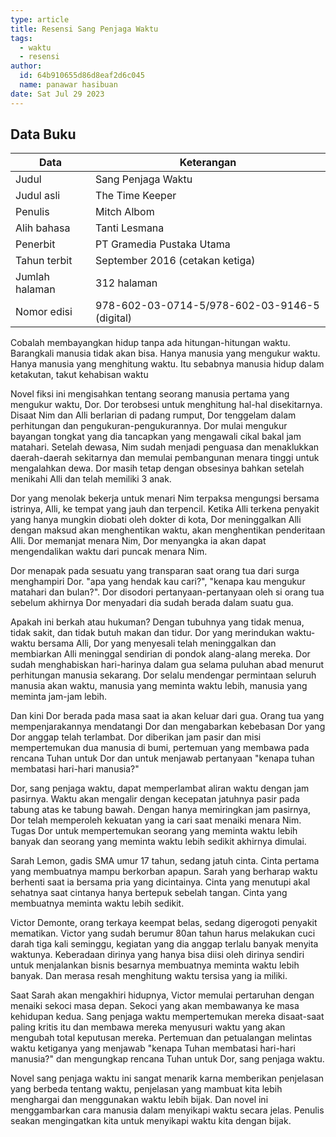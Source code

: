 ```yaml
---
type: article
title: Resensi Sang Penjaga Waktu
tags:
  - waktu
  - resensi
author:
  id: 64b910655d86d8eaf2d6c045
  name: panawar hasibuan
date: Sat Jul 29 2023
---
```


## Data Buku

| Data           | Keterangan                                    |
| -------------- | --------------------------------------------- |
| Judul          | Sang Penjaga Waktu                            |
| Judul asli     | The Time Keeper                               |
| Penulis        | Mitch Albom                                   |
| Alih bahasa    | Tanti Lesmana                                 |
| Penerbit       | PT Gramedia Pustaka Utama                     |
| Tahun terbit   | September 2016 (cetakan ketiga)               |
| Jumlah halaman | 312 halaman                                   |
| Nomor edisi    | 978-602-03-0714-5/978-602-03-9146-5 (digital) |

Cobalah membayangkan hidup tanpa ada hitungan-hitungan waktu. Barangkali manusia tidak akan bisa. Hanya manusia yang mengukur waktu. Hanya manusia yang menghitung waktu. Itu sebabnya manusia hidup dalam ketakutan, takut kehabisan waktu

Novel fiksi ini mengisahkan tentang seorang manusia pertama yang mengukur waktu, Dor. Dor terobsesi untuk menghitung hal-hal disekitarnya. Disaat Nim dan Alli berlarian di padang rumput, Dor tenggelam dalam perhitungan dan pengukuran-pengukurannya. Dor mulai mengukur bayangan tongkat yang dia tancapkan yang mengawali cikal bakal jam matahari. Setelah dewasa, Nim sudah menjadi penguasa dan menaklukkan daerah-daerah sekitarnya dan memulai pembangunan menara tinggi untuk mengalahkan dewa. Dor masih tetap dengan obsesinya bahkan setelah menikahi Alli dan telah memiliki 3 anak.

Dor yang menolak bekerja untuk menari Nim terpaksa mengungsi bersama istrinya, Alli, ke tempat yang jauh dan terpencil. Ketika Alli terkena penyakit yang hanya mungkin diobati oleh dokter di kota, Dor meninggalkan Alli dengan maksud akan menghentikan waktu, akan menghentikan penderitaan Alli. Dor memanjat menara Nim, Dor menyangka ia akan dapat mengendalikan waktu dari puncak menara Nim.

Dor menapak pada sesuatu yang transparan saat orang tua dari surga menghampiri Dor. "apa yang hendak kau cari?", "kenapa kau mengukur matahari dan bulan?". Dor disodori pertanyaan-pertanyaan oleh si orang tua sebelum akhirnya Dor menyadari dia sudah berada dalam suatu gua.

Apakah ini berkah atau hukuman? Dengan tubuhnya yang tidak menua, tidak sakit, dan tidak butuh makan dan tidur. Dor yang merindukan waktu-waktu bersama Alli, Dor yang menyesali telah meninggalkan dan membiarkan Alli meninggal sendirian di pondok alang-alang mereka. Dor sudah menghabiskan hari-harinya dalam gua selama puluhan abad menurut perhitungan manusia sekarang. Dor selalu mendengar permintaan seluruh manusia akan waktu, manusia yang meminta waktu lebih, manusia yang meminta jam-jam lebih.

Dan kini Dor berada pada masa saat ia akan keluar dari gua. Orang tua yang mempenjarakannya mendatangi Dor dan mengabarkan kebebasan Dor yang Dor anggap telah terlambat. Dor diberikan jam pasir dan misi mempertemukan dua manusia di bumi, pertemuan yang membawa pada rencana Tuhan untuk Dor dan untuk menjawab pertanyaan "kenapa tuhan membatasi hari-hari manusia?"

Dor, sang penjaga waktu, dapat memperlambat aliran waktu dengan jam pasirnya. Waktu akan mengalir dengan kecepatan jatuhnya pasir pada tabung atas ke tabung bawah. Dengan hanya memiringkan jam pasirnya, Dor telah memperoleh kekuatan yang ia cari saat menaiki menara Nim. Tugas Dor untuk mempertemukan seorang yang meminta waktu lebih banyak dan seorang yang meminta waktu lebih sedikit akhirnya dimulai.

Sarah Lemon, gadis SMA umur 17 tahun, sedang jatuh cinta. Cinta pertama yang membuatnya mampu berkorban apapun. Sarah yang berharap waktu berhenti saat ia bersama pria yang dicintainya. Cinta yang menutupi akal sehatnya saat cintanya hanya bertepuk sebelah tangan. Cinta yang membuatnya meminta waktu lebih sedikit.

Victor Demonte, orang terkaya keempat belas, sedang digerogoti penyakit mematikan. Victor yang sudah berumur 80an tahun harus melakukan cuci darah tiga kali seminggu, kegiatan yang dia anggap terlalu banyak menyita waktunya. Keberadaan dirinya yang hanya bisa diisi oleh dirinya sendiri untuk menjalankan bisnis besarnya membuatnya meminta waktu lebih banyak. Dan merasa resah menghitung waktu tersisa yang ia miliki.

Saat Sarah akan mengakhiri hidupnya, Victor memulai pertaruhan dengan menaiki sekoci masa depan. Sekoci yang akan membawanya ke masa kehidupan kedua. Sang penjaga waktu mempertemukan mereka disaat-saat paling kritis itu dan membawa mereka menyusuri waktu yang akan mengubah total keputusan mereka. Pertemuan dan petualangan melintas waktu ketiganya yang menjawab "kenapa Tuhan membatasi hari-hari manusia?" dan mengungkap rencana Tuhan untuk Dor, sang penjaga waktu.

Novel sang penjaga waktu ini sangat menarik karna memberikan penjelasan yang berbeda tentang waktu, penjelasan yang mambuat kita lebih menghargai dan menggunakan waktu lebih bijak. Dan novel ini menggambarkan cara manusia dalam menyikapi waktu secara jelas. Penulis seakan mengingatkan kita untuk menyikapi waktu kita dengan bijak.
